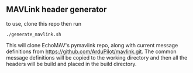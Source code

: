 ## MAVLink header generator

to use, clone this repo then run
```
./generate_mavlink.sh
```
This will clone EchoMAV's pymavlink repo, along with current message definitions from https://github.com/ArduPilot/mavlink.git. The common message definitions will be copied to the working directory and then all the headers will be build and placed in the build directory.
